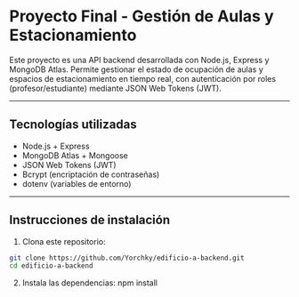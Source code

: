 # Proyecto Final - Gestión de Aulas y Estacionamiento

Este proyecto es una API backend desarrollada con Node.js, Express y MongoDB Atlas. Permite gestionar el estado de ocupación de aulas y espacios de estacionamiento en tiempo real, con autenticación por roles (profesor/estudiante) mediante JSON Web Tokens (JWT).

---

## Tecnologías utilizadas

- Node.js + Express  
- MongoDB Atlas + Mongoose  
- JSON Web Tokens (JWT)  
- Bcrypt (encriptación de contraseñas)  
- dotenv (variables de entorno)  

---

## Instrucciones de instalación

1. Clona este repositorio:

```bash
git clone https://github.com/Yorchky/edificio-a-backend.git
cd edificio-a-backend

```
2. Instala las dependencias:
npm install

